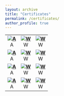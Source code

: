 ```yaml
---
layout: archive
title: "Certificates"
permalink: /certificates/
author_profile: true
---
```


| | | |
|:-------------------------:|:-------------------------:|:-------------------------:|
| ![](/images/certificat-01)[**A**]() <br> A | ![](/images/certificat-02)[**W**]() <br> W| ![](/images/certificat-03)[**W**]() <br> W|
| ![](/images/certificat-04)[**A**]() <br> A | ![](/images/certificat-05)[**W**]() <br> W| ![](/images/certificat-06)[**W**]() <br> W|
| ![](/images/certificat-07)[**A**]() <br> A | ![](/images/certificat-08)[**W**]() <br> W| ![](/images/certificat-09)[**W**]() <br> W|
| ![](/images/certificat-10)[**A**]() <br> A | ![](/images/)[**W**]() <br> W| ![](/images/)[**W**]() <br> W|
